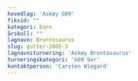 ```yaml
---
hovedlag: 'Askøy G09'
fiksid: ""
kategori: barn
årskull: ""
lagnavn: Brontosaurus
slug: gutter-2005-3
lagnavniturnering: 'Askøy Brontosaurus'
turneringskategori: 'G09 5er'
kontaktperson: 'Carsten Wiegard'
---
```

